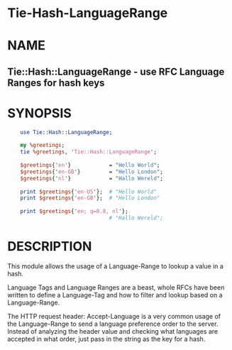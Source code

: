 # Tie-Hash-LanguageRange

# NAME

## Tie::Hash::LanguageRange - use RFC Language Ranges for hash keys

# SYNOPSIS

````perl
    use Tie::Hash::LanguageRange;
    
    my %greetings;
    tie %greetings, 'Tie::Hash::LanguageRange';
    
    $greetings{'en'}            = "Hello World";
    $greetings{'en-GB'}         = "Hello London";
    $greetings{'nl'}            = "Hallo Wereld";
    
    print $greetings{'en-US'};  # "Hello World"
    print $greetings{'en-GB'};  # "Hello London"
    
    print $greetings{'en; q=0.8, nl'};
                                # "Hallo Wereld";
````
    
# DESCRIPTION

This module allows the usage of a Language-Range to lookup a value in a hash.

Language Tags and Language Ranges are a beast, whole RFCs have been written to
define a Language-Tag and how to filter and lookup based on a Language-Range.

The HTTP request header: Accept-Language is a very common usage of the
Language-Range to send a language preference order to the server. Instead of
analyzing the header value and checking what languages are accepted in what
order, just pass in the string as the key for a hash.
